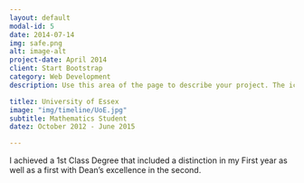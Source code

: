```yaml
---
layout: default
modal-id: 5
date: 2014-07-14
img: safe.png
alt: image-alt
project-date: April 2014
client: Start Bootstrap
category: Web Development
description: Use this area of the page to describe your project. The icon above is part of a free icon set by <a href="https://sellfy.com/p/8Q9P/jV3VZ/">Flat Icons</a>. On their website, you can download their free set with 16 icons, or you can purchase the entire set with 146 icons for only $12!

titlez: University of Essex
image: "img/timeline/UoE.jpg"
subtitle: Mathematics Student
datez: October 2012 - June 2015

---
```

I achieved a 1st Class Degree that included a distinction in my First year as well as a first with
Dean’s excellence in the second.
